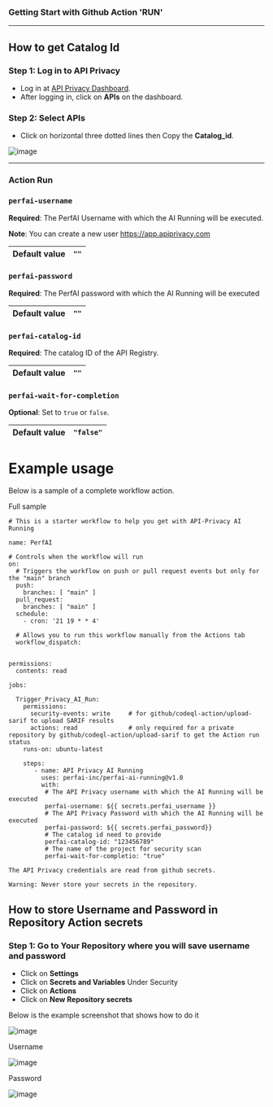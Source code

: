 ### Getting Start with Github Action 'RUN'
-------

## How to get Catalog Id

### Step 1: Log in to API Privacy
- Log in at [API Privacy Dashboard](https://app.apiprivacy.com).
- After logging in, click on **APIs** on the dashboard.

### Step 2: Select APIs
- Click on horizontal three dotted lines then Copy the **Catalog_id**.
  
 ![image](https://github.com/user-attachments/assets/41552daf-8135-4861-8d40-820aa6780062)

----------------------------------------------------------------------------------------------------------------------------
### Action Run

### `perfai-username`
**Required**: The PerfAI Username with which the AI Running will be executed.

**Note**: You can create a new user <a href="https://app.apiprivacy.com/#sign-up" target="_blank">https://app.apiprivacy.com</a>


| **Default value**   | `""` |
|----------------|-------|

### `perfai-password`
**Required**: The PerfAI password with which the AI Running will be executed

| **Default value**   | `""` |
|----------------|-------|

### `perfai-catalog-id`
**Required**: The catalog ID of the API Registry.

| **Default value**   | `""` |
|----------------|-------|

### `perfai-wait-for-completion`
**Optional**: Set to `true` or `false`.

| **Default value**   | `"false"` |
|----------------|-------|


# Example usage
Below is a sample of a complete workflow action.

Full sample
```
# This is a starter workflow to help you get with API-Privacy AI Running

name: PerfAI

# Controls when the workflow will run
on:
  # Triggers the workflow on push or pull request events but only for the "main" branch
  push:
    branches: [ "main" ]
  pull_request:
    branches: [ "main" ]
  schedule:
    - cron: '21 19 * * 4'

  # Allows you to run this workflow manually from the Actions tab
  workflow_dispatch:


permissions:
  contents: read

jobs:

  Trigger_Privacy_AI_Run:
    permissions:
      security-events: write     # for github/codeql-action/upload-sarif to upload SARIF results
      actions: read              # only required for a private repository by github/codeql-action/upload-sarif to get the Action run status 
    runs-on: ubuntu-latest

    steps:
       - name: API Privacy AI Running
         uses: perfai-inc/perfai-ai-running@v1.0
         with:
          # The API Privacy username with which the AI Running will be executed
          perfai-username: ${{ secrets.perfai_username }}
          # The API Privacy Password with which the AI Running will be executed
          perfai-password: ${{ secrets.perfai_password}}
          # The catalog id need to provide 
          perfai-catalog-id: "123456789"
          # The name of the project for security scan
          perfai-wait-for-completio: "true"
           
The API Privacy credentials are read from github secrets.

Warning: Never store your secrets in the repository.
```

## How to store Username and Password in Repository Action secrets

### Step 1: Go to Your Repository where you will save username and password
- Click on **Settings**
- Click on **Secrets and Variables** Under Security
- Click on **Actions**
- Click on **New Repository secrets**

Below is the example screenshot that shows how to do it

![image](https://github.com/user-attachments/assets/a4136e16-615e-4900-9d62-01ea5a3e2dfb)

Username

![image](https://github.com/user-attachments/assets/02451a0f-4495-42dc-b239-21eec9f65d5f)

Password

![image](https://github.com/user-attachments/assets/0d780d8d-1c7e-4c2a-9418-9ac2180c793b)






          
